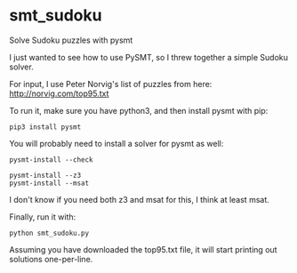 # smt_sudoku
Solve Sudoku puzzles with pysmt

I just wanted to see how to use PySMT, so I threw together a simple
Sudoku solver.

For input, I use Peter Norvig's list of puzzles from here:
http://norvig.com/top95.txt

To run it, make sure you have python3, and then install pysmt
with pip:

    pip3 install pysmt

You will probably need to install a solver for pysmt as well:

    pysmt-install --check

    pysmt-install --z3
    pysmt-install --msat

I don't know if you need both z3 and msat for this, I think at least
msat.

Finally, run it with:

    python smt_sudoku.py

Assuming you have downloaded the top95.txt file, it will start
printing out solutions one-per-line.
